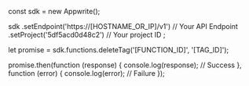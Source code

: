 const sdk = new Appwrite();

sdk
    .setEndpoint('https://[HOSTNAME_OR_IP]/v1') // Your API Endpoint
    .setProject('5df5acd0d48c2') // Your project ID
;

let promise = sdk.functions.deleteTag('[FUNCTION_ID]', '[TAG_ID]');

promise.then(function (response) {
    console.log(response); // Success
}, function (error) {
    console.log(error); // Failure
});